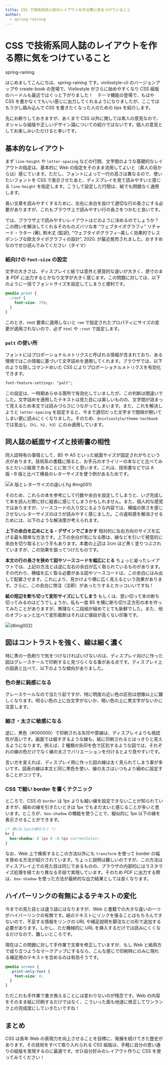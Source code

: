 ```yaml
---
title: CSS で技術系同人誌のレイアウトを作る際に気をつけていること
author:
  - spring-raining
---
```


# CSS で技術系同人誌のレイアウトを作る際に気をつけていること

<div class="draft-author">
spring-raining
</div>

はじめましてこんにちは、spring-raining です。vivliostyle-cli のバージョンアップや create-book の登場で、Vivliostyle がさらに始めやすくなり CSS 組版のハードルも最近ではぐっと下がりました！　テーマ機能の登場で、もはや CSS を書かなくてもいい感じに出力してくれるようになりましたが、ここではもう少し踏み込んで CSS を書きたくなった人のための tips を紹介します。

先にお断りしておきますが、あくまで CSS 以外に関しては素人の意見なので、オシャレな組版や正しいデザイン論についての紹介ではないです。個人の意見としてお楽しみいただけると幸いです。

## 基本的なレイアウト

まず `line-height` や `letter-spacing` などの行間、文字間のような基礎的なレイアウトの指定は、基本的に Web の指定をそのまま流用してよいと（素人の目からは）感じています。ただし、フォントによって一行の高さは異なるので、使いたいフォントを CSS で表示させたあと、ディスプレイを見て読みやすいと感じる `line-height` を指定します。こうして設定した行間は、紙でも問題なく通用します。

長い文章を読みやすくするために、左右に余白を設けて適切な行の長さにする必要がありますが、これもブラウザ上で読みやすい行の長さをつかむと良いです。

では、ブラウザ上で読みやすいレイアウトはどのように決めるのでしょうか？　この問いを解決してくれるそのものズバリな本 “ウェブタイポグラフィ” <span class="footnote">リチャード・ラター (著), 鈴木丈 (監訳), “ウェブタイポグラフィ─美しく効果的でレスポンシブな欧文タイポグラフィの設計”, 2020.</span> が最近発売されました。おすすめなのでぜひ読んでみてください（ダイマ）

### 紙向けの `font-size` の設定

文字の大きさは、ディスプレイと紙では意外と感覚的な違いが大きく、原寸のまま PDF に出力するとかなり文字が大きく感じます。この問題に対しては、以下のように一括でフォントサイズを設定してしまうと便利です。

```css
@media print {
  :root {
    font-size: 75%;
  }
}
```

このとき、root 要素に適用しないと `rem` で指定されたプロパティにサイズの変更が適用されないので、必ず `html` や `:root` で設定します。

### `palt` の使い所

フォントにはプロポーショナルメトリクスと呼ばれる情報が含まれており、ある環境ではこの情報に基づいて文字詰めを適用してくれます。ブラウザでは、以下のような隠しコマンドめいた CSS によりプロポーショナルメトリクスを有効化できます。

```css
font-feature-settings: "palt";
```

この設定は、一時期あらゆる箇所で有効化していましたが、この判断は間違いでした。文字詰めを適用したテキストは見た目には美しいものの、文字間が詰まって見えるため本文では読みづらさにつながってしまいます。また、これを解決しようと `letter-spacing` を設定すると、今まで適切だった文字まで間隔が開いてしまい更に読みにくくなりました。そのため、`@vivliostyle/theme-techbook` では見出し（`h1, h2, h3`）にのみ適用しています。

## 同人誌の紙面サイズと技術書の相性

同人誌特有の事情として、B5 や A5 といった紙面サイズが固定されがちという点があります。技術系の書籍に限ると、お手<span style="font-family: body">元</span>のオライリーの本などと比べてみるとだいぶ縦長であることに気づくと思います。これは、技術書などでは A 版・B 版と比べて横長のレターサイズを使う例があるためです。

![A 版とレターサイズの違い](images/img001.svg){.fig #img001}

そのため、これらの本を参考にして行数や余白を設定してしまうと、いざ完成して本を読んだ際に妙に縦長に感じてしまうかもしれません。また、個人的な感覚ではありますが、ソースコードの入り交じるような内容では、横幅の狭さを感じさせないレターサイズのほうが読みやすく感じました。この違和感を解消させるためには、以下のような解決策が考えられます。

**上下の余白を広めにとる・デザインでごまかす**
相対的に左右方向のサイズを広げる最も簡単な方法です。上下の余白が気になる際は、線などを引いて視覚的に余白を切り取るという手もあります。本書の上辺は 2cm ほど黒く塗りつぶされていますが、この効果を狙ってつけたものです。

**本文の行の長さを狭めて図やソースコードを幅広にとる**
ちょっと凝ったレイアウトでは、上記の方法とは逆に左右の余白が広く取られているものがあります。その代わり、横幅を広く取る必要がある図やソースコードは、この余白にはみ出して配置させます。これにより、見かけより横に広く見えるという効果があります。さらに、この余白に傍注（注釈）があったりするとカッコいいですね！

**紙の短辺を断ち切って変形サイズにしてしまう**
もしくは、思い切って本の断ち切ってみるのはどうでしょうか。私も一度 B5 を横に断ち切り正方形の本を作ってみたことがありますが、無理なく二段組が組めてとても新鮮でした。また、他のオプションと比べて変形裁断はそれほど値段が高くない印象です。

![](images/img002.svg){#img002}

## 図はコントラストを強く、線は細く濃く

特に黒の一色刷りで気をつけなければいけないのは、ディスプレイ向けに作った図はグレースケールで印刷すると見づらくなる事がある点です。ディスプレイ上の図表と比べて、以下のような傾向がありました。

### 色の差に鈍感になる

グレースケールなので当たり前ですが、特に明度の近い色の区別は想像以上に難しくなります。明るい色の上に白文字がないか、暗い色の上に黒文字がないかに注意します。

### 細さ・太さに敏感になる

逆に、黒色（#000000）で印刷される矢印や罫線は、ディスプレイよりも視認性が高いです。画面では細すぎるような線も、紙に印刷されるとはっきりと見えるようになります。例えば、2 種類の矢印を色で区別するような図では、それぞれの線の色だけでなく線の太さでバリエーションを付けるとより見やすいです。

言い方を変えれば、ディスプレイ用に作った図の線は太く見られてしまう事が多いです。図表の線は本文と同じ黒色を使い、線の太さはいつもより細めに設定することがコツです。

### CSS で細い border を書くテクニック

ところで、CSS の `border` は 1px よりも細い線を設定できないことが知られていますが、細めの線を引きたいときは 1px でもまだ太いと感じることが多いと思います。ところが、`box-shadow` の機能を使うことで、擬似的に 1px 以下の線を表示させることができます。

```css
/* 横に0.5pxの線を引く */
hr {
  box-shadow: 0 1px 0 -0.5px currentColor;
}
```

なお、Web 上で検索するとこの方法以外にも `transform` を使って border の幅を狭める方法が紹介されています。ちょっと説明は難しいのですが、この方法はディスプレイ上での見た目は同じであるものの、ブラウザの内部的にはラスタライズ処理を経ており異なる手段で実現しています。そのため PDF に出力する際は、`box-shadow` を使った方法が最終的な出力結果としては良くなります。

## ハイパーリンクの有無によるテキストの変化

今までの見た目とは違う話にはなりますが、Web と書籍での大きな違いの一つがハイパーリンクの有無です。紙のテキストにリンクを張ることはもちろんできないので、不足する情報をリンクの URL や補足説明を脚注などの形で追加する必要があります。しかし、ただ機械的に URL を挿入するだけでは読みにくくなるだけなので、難しいところです。

現在はこの問題に対して手作業で文章を修正していますが、もし Web と紙両方で成り立つようなマークアップにするなら、こんな感じで印刷時にのみに現れる補足用のテキストを含めるのは有効そうです。

```css
@media screen {
  .print-only-text {
    font-size: 0;
  }
}
```

ただこれも手作業で書き換えることには変わりないのが残念です。Web の内容をそのまま紙に印刷するだけではなく、こういった面も地道に修正してワンランク上の完成度にしていきたいですね！

## まとめ

CSS は長年 Web の表現力を向上させることを目標に、発展を続けてきた歴史があります。その技術をすべて取り入れられる CSS 組版は、手軽に自分の思い通りの組版を実現するのに最適です。ぜひ自分好みのレイアウト作りに CSS を使ってみてください！
